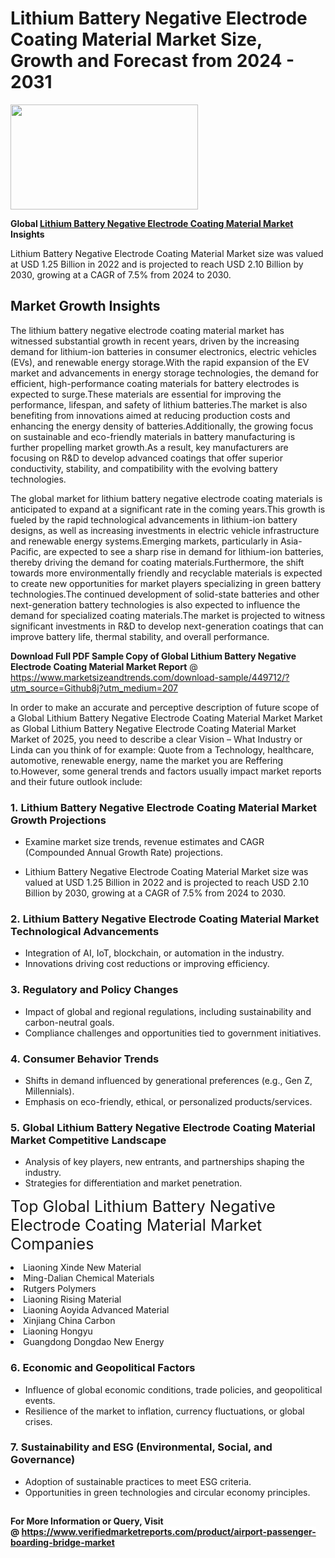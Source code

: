 <H1>Lithium Battery Negative Electrode Coating Material Market Size, Growth and Forecast from 2024 - 2031</H1><img class="aligncenter size-medium wp-image-584254" src="https://thirdeyenews.in/wp-content/uploads/2024/09/Global-Market-Research-300x168.jpeg" alt="" width="300" height="168" /><p><strong>Global&nbsp;<a href="https://www.marketsizeandtrends.com/download-sample/449712/?utm_source=Github8j?utm_medium=207">Lithium Battery Negative Electrode Coating Material Market</a> Insights</strong></p><p>Lithium Battery Negative Electrode Coating Material Market size was valued at USD 1.25 Billion in 2022 and is projected to reach USD 2.10 Billion by 2030, growing at a CAGR of 7.5% from 2024 to 2030.</p><p><h2>Market Growth Insights</h2> <p>The lithium battery negative electrode coating material market has witnessed substantial growth in recent years, driven by the increasing demand for lithium-ion batteries in consumer electronics, electric vehicles (EVs), and renewable energy storage.With the rapid expansion of the EV market and advancements in energy storage technologies, the demand for efficient, high-performance coating materials for battery electrodes is expected to surge.These materials are essential for improving the performance, lifespan, and safety of lithium batteries.The market is also benefiting from innovations aimed at reducing production costs and enhancing the energy density of batteries.Additionally, the growing focus on sustainable and eco-friendly materials in battery manufacturing is further propelling market growth.As a result, key manufacturers are focusing on R&D to develop advanced coatings that offer superior conductivity, stability, and compatibility with the evolving battery technologies.</p> <p>The global market for lithium battery negative electrode coating materials is anticipated to expand at a significant rate in the coming years.This growth is fueled by the rapid technological advancements in lithium-ion battery designs, as well as increasing investments in electric vehicle infrastructure and renewable energy systems.Emerging markets, particularly in Asia-Pacific, are expected to see a sharp rise in demand for lithium-ion batteries, thereby driving the demand for coating materials.Furthermore, the shift towards more environmentally friendly and recyclable materials is expected to create new opportunities for market players specializing in green battery technologies.The continued development of solid-state batteries and other next-generation battery technologies is also expected to influence the demand for specialized coating materials.The market is projected to witness significant investments in R&D to develop next-generation coatings that can improve battery life, thermal stability, and overall performance.<p><span class=""><strong>Download Full PDF Sample Copy of Global Lithium Battery Negative Electrode Coating Material Market Report</strong> @ <a href="https://www.marketsizeandtrends.com/download-sample/449712/?utm_source=Github8j?utm_medium=207" target="_blank">https://www.marketsizeandtrends.com/download-sample/449712/?utm_source=Github8j?utm_medium=207</a></span></p><p>In order to make an accurate and perceptive description of future scope of a Global&nbsp;Lithium Battery Negative Electrode Coating Material Market Market as Global&nbsp;Lithium Battery Negative Electrode Coating Material Market Market of 2025, you need to describe a clear Vision &ndash; What Industry or Linda can you think of for example: Quote from a Technology, healthcare, automotive, renewable energy, name the market you are Reffering to.However, some general trends and factors usually impact market reports and their future outlook include:</p><h3>1.&nbsp;<strong>Lithium Battery Negative Electrode Coating Material Market Growth Projections</strong></h3><ul><li>Examine market size trends, revenue estimates and CAGR (Compounded Annual Growth Rate) projections.</li><li><p>Lithium Battery Negative Electrode Coating Material Market size was valued at USD 1.25 Billion in 2022 and is projected to reach USD 2.10 Billion by 2030, growing at a CAGR of 7.5% from 2024 to 2030.</p></li></ul><h3>2.&nbsp;<strong>Lithium Battery Negative Electrode Coating Material Market Technological Advancements</strong></h3><ul><li>Integration of AI, IoT, blockchain, or automation in the industry.</li><li>Innovations driving cost reductions or improving efficiency.</li></ul><h3>3.&nbsp;<strong>Regulatory and Policy Changes</strong></h3><ul><li>Impact of global and regional regulations, including sustainability and carbon-neutral goals.</li><li>Compliance challenges and opportunities tied to government initiatives.</li></ul><h3>4.&nbsp;<strong>Consumer Behavior Trends</strong></h3><ul><li>Shifts in demand influenced by generational preferences (e.g., Gen Z, Millennials).</li><li>Emphasis on eco-friendly, ethical, or personalized products/services.</li></ul><h3>5.&nbsp;<strong>Global Lithium Battery Negative Electrode Coating Material Market Competitive Landscape</strong></h3><ul><li>Analysis of key players, new entrants, and partnerships shaping the industry.</li><li>Strategies for differentiation and market penetration.</li></ul><p data-pm-slice="1 1 []"><span style="color: inherit; font-family: inherit; font-size: 25px;">Top Global Lithium Battery Negative Electrode Coating Material Market Companies</span></p><div class="" data-test-id=""><p><li>Liaoning Xinde New Material</li><li> Ming-Dalian Chemical Materials</li><li> Rutgers Polymers</li><li> Liaoning Rising Material</li><li> Liaoning Aoyida Advanced Material</li><li> Xinjiang China Carbon</li><li> Liaoning Hongyu</li><li> Guangdong Dongdao New Energy</li></p></div><h3>6.&nbsp;<strong>Economic and Geopolitical Factors</strong></h3><ul><li>Influence of global economic conditions, trade policies, and geopolitical events.</li><li>Resilience of the market to inflation, currency fluctuations, or global crises.</li></ul><h3>7.&nbsp;<strong>Sustainability and ESG (Environmental, Social, and Governance)</strong></h3><ul><li>Adoption of sustainable practices to meet ESG criteria.</li><li>Opportunities in green technologies and circular economy principles.</li></ul><h2><strong style="font-size: 14px;">For More Information or Query, Visit @&nbsp;</strong><a style="background-color: #ffffff; font-size: 14px;" href="https://www.marketsizeandtrends.com/report/lithium-battery-negative-electrode-coating-material-market/" target="_blank">https://www.verifiedmarketreports.com/product/airport-passenger-boarding-bridge-market</a></h2>